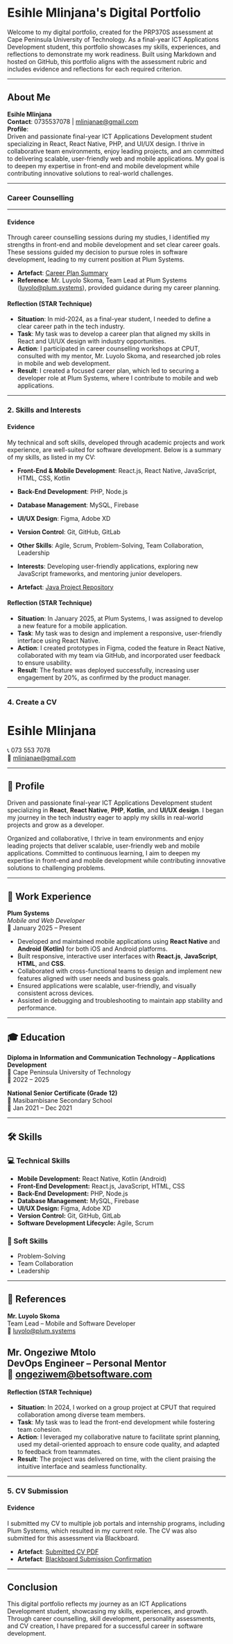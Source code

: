 # Esihle Mlinjana's Digital Portfolio

Welcome to my digital portfolio, created for the PRP370S assessment at Cape Peninsula University of Technology. As a final-year ICT Applications Development student, this portfolio showcases my skills, experiences, and reflections to demonstrate my work readiness. Built using Markdown and hosted on GitHub, this portfolio aligns with the assessment rubric and includes evidence and reflections for each required criterion.

---

## About Me

**Esihle Mlinjana**  
**Contact**: 0735537078 | mlinjanae@gmail.com  
**Profile**:  
Driven and passionate final-year ICT Applications Development student specializing in React, React Native, PHP, and UI/UX design. I thrive in collaborative team environments, enjoy leading projects, and am committed to delivering scalable, user-friendly web and mobile applications. My goal is to deepen my expertise in front-end and mobile development while contributing innovative solutions to real-world challenges.

---

### Career Counselling
---

#### Evidence

Through career counselling sessions during my studies, I identified my strengths in front-end and mobile development and set clear career goals. These sessions guided my decision to pursue roles in software development, leading to my current position at Plum Systems.

- **Artefact**: [Career Plan Summary](https://github.com/Esihlee/Digital/raw/main/assets/Counsel.pdf) 
- **Reference**: Mr. Luyolo Skoma, Team Lead at Plum Systems (luyolo@plum.systems), provided guidance during my career planning.

#### Reflection (STAR Technique)

- **Situation**: In mid-2024, as a final-year student, I needed to define a clear career path in the tech industry.
- **Task**: My task was to develop a career plan that aligned my skills in React and UI/UX design with industry opportunities.
- **Action**: I participated in career counselling workshops at CPUT, consulted with my mentor, Mr. Luyolo Skoma, and researched job roles in mobile and web development.
- **Result**: I created a focused career plan, which led to securing a developer role at Plum Systems, where I contribute to mobile and web applications.

---
### 2. Skills and Interests

#### Evidence

My technical and soft skills, developed through academic projects and work experience, are well-suited for software development. Below is a summary of my skills, as listed in my CV:

- **Front-End & Mobile Development**: React.js, React Native, JavaScript, HTML, CSS, Kotlin
- **Back-End Development**: PHP, Node.js
- **Database Management**: MySQL, Firebase
- **UI/UX Design**: Figma, Adobe XD
- **Version Control**: Git, GitHub, GitLab
- **Other Skills**: Agile, Scrum, Problem-Solving, Team Collaboration, Leadership
- **Interests**: Developing user-friendly applications, exploring new JavaScript frameworks, and mentoring junior developers.

- **Artefact**: [Java Project Repository](https://github.com/Esihlee/adpT4) 

#### Reflection (STAR Technique)

- **Situation**: In January 2025, at Plum Systems, I was assigned to develop a new feature for a mobile application.
- **Task**: My task was to design and implement a responsive, user-friendly interface using React Native.
- **Action**: I created prototypes in Figma, coded the feature in React Native, collaborated with my team via GitHub, and incorporated user feedback to ensure usability.
- **Result**: The feature was deployed successfully, increasing user engagement by 20%, as confirmed by the product manager.

---

### 4. Create a CV
# Esihle Mlinjana

📞 073 553 7078  
📧 mlinjanae@gmail.com  

---

## 👤 Profile

Driven and passionate final-year ICT Applications Development student specializing in **React**, **React Native**, **PHP**, **Kotlin**, and **UI/UX design**. I began my journey in the tech industry eager to apply my skills in real-world projects and grow as a developer.

Organized and collaborative, I thrive in team environments and enjoy leading projects that deliver scalable, user-friendly web and mobile applications. Committed to continuous learning, I aim to deepen my expertise in front-end and mobile development while contributing innovative solutions to challenging problems.

---

## 💼 Work Experience

**Plum Systems**  
_Mobile and Web Developer_  
📅 January 2025 – Present  

- Developed and maintained mobile applications using **React Native** and **Android (Kotlin)** for both iOS and Android platforms.
- Built responsive, interactive user interfaces with **React.js**, **JavaScript**, **HTML**, and **CSS**.
- Collaborated with cross-functional teams to design and implement new features aligned with user needs and business goals.
- Ensured applications were scalable, user-friendly, and visually consistent across devices.
- Assisted in debugging and troubleshooting to maintain app stability and performance.

---

## 🎓 Education

**Diploma in Information and Communication Technology – Applications Development**  
📍 Cape Peninsula University of Technology  
📅 2022 – 2025  

**National Senior Certificate (Grade 12)**  
📍 Masibambisane Secondary School  
📅 Jan 2021 – Dec 2021  

---

## 🛠️ Skills

### 💻 Technical Skills
- **Mobile Development:** React Native, Kotlin (Android)  
- **Front-End Development:** React.js, JavaScript, HTML, CSS  
- **Back-End Development:** PHP, Node.js  
- **Database Management:** MySQL, Firebase  
- **UI/UX Design:** Figma, Adobe XD  
- **Version Control:** Git, GitHub, GitLab  
- **Software Development Lifecycle:** Agile, Scrum  

### 🌟 Soft Skills
- Problem-Solving  
- Team Collaboration  
- Leadership  

---

## 📇 References

**Mr. Luyolo Skoma**  
Team Lead – Mobile and Software Developer  
📧 luyolo@plum.systems  

**Mr. Ongeziwe Mtolo**  
DevOps Engineer – Personal Mentor  
📧 ongeziwem@betsoftware.com  
---
#### Reflection (STAR Technique)

- **Situation**: In 2024, I worked on a group project at CPUT that required collaboration among diverse team members.
- **Task**: My task was to lead the front-end development while fostering team cohesion.
- **Action**: I leveraged my collaborative nature to facilitate sprint planning, used my detail-oriented approach to ensure code quality, and adapted to feedback from teammates.
- **Result**: The project was delivered on time, with the client praising the intuitive interface and seamless functionality.
---

### 5. CV Submission

#### Evidence
I submitted my CV to multiple job portals and internship programs, including Plum Systems, which resulted in my current role. The CV was also submitted for this assessment via Blackboard.

- **Artefact**: [Submitted CV PDF](https://github.com/Esihlee/Digital/raw/main/assets/Esihle_Mlinjana_CV.pdf) 
- **Artefact**: [Blackboard Submission Confirmation](https://github.com/Esihlee/Digital/raw/main/assets/Jobsearch.pdf)

---
## Conclusion

This digital portfolio reflects my journey as an ICT Applications Development student, showcasing my skills, experiences, and growth. Through career counselling, skill development, personality assessments, and CV creation, I have prepared for a successful career in software development.